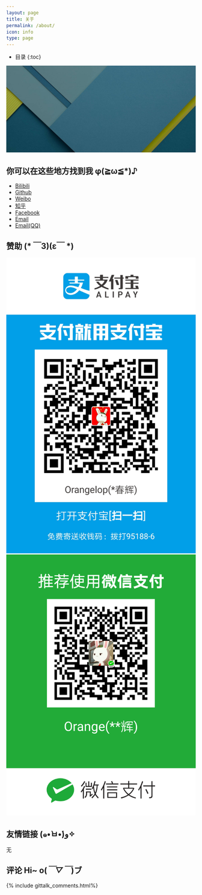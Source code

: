 ```yaml
---
layout: page
title: 关于
permalink: /about/
icon: info
type: page
---
```


* 目录
{:toc}

![aboutpage](https://github.com/Orangelop/orangelop.github.io/raw/master/img/about-bg.jpg)

## 你可以在这些地方找到我 φ(≧ω≦*)♪

* [Bilibili](https://space.bilibili.com/54818676)
* [Github](https://github.com/Orangelop)
* [Weibo](http://weibo.com/Orangelop)
* [知乎](https://www.zhihu.com/people/Orangelop)
* [Facebook](https://www.facebook.com/chengchunhui)
* [Email](mailto:chengchunhui251@gmail.com)
* [Email(QQ)](mailto:2603859739@qq.com)

## 赞助 (* ￣3)(ε￣ *)

![donate_alipay](https://github.com/Orangelop/orangelop.github.io/raw/master/img/donate_alipay.jpg)![donate_wechat](https://github.com/Orangelop/orangelop.github.io/raw/master/img/donate_wechat.png)

## 友情链接 (๑•̀ㅂ•́)و✧

无

## 评论 Hi~ o(*￣▽￣*)ブ

{% include gittalk_comments.html%}

